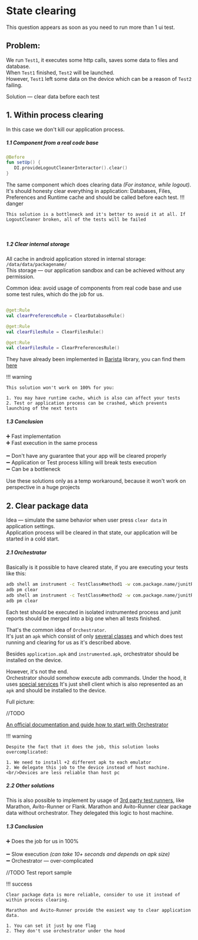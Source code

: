 # State clearing

This question appears as soon as you need to run more than 1 ui test.

## Problem:

We run `Test1`, it executes some http calls, saves some data to files and database.
<br/>When `Test1` finished, `Test2` will be launched.
<br/>However, `Test1` left some data on the device which can be a reason of `Test2` failing.

Solution — clear data before each test

## 1. Within process clearing

In this case we don't kill our application process.

##### 1.1 Component from a real code base <br/>

``` kotlin
@Before 
fun setUp() {
   DI.provideLogoutCleanerInteractor().clear() 
}
```

The same component which does clearing data _(For instance, while logout)_. It's should honesty clear everything in
application: Databases, Files, Preferences and Runtime cache and should be called before each test.
!!! danger

    This solution is a bottleneck and it's better to avoid it at all. If LogoutCleaner broken, all of the tests will be failed

<br/>

##### 1.2 Clear internal storage  <br/>

All cache in android application stored in internal storage: `/data/data/packagename/`
<br/>This storage — our application sandbox and can be achieved without any permission.

Common idea: avoid usage of components from real code base and use some test rules, which do the job for us.

```kotlin

@get:Rule 
val clearPreferenceRule = ClearDatabaseRule()

@get:Rule 
val clearFilesRule = ClearFilesRule()

@get:Rule 
val clearFilesRule = ClearPreferencesRule()

```

They have already been implemented in [Barista](https://github.com/AdevintaSpain/Barista/) library, you can find
them [here](https://github.com/AdevintaSpain/Barista/tree/master/library/src/main/java/com/adevinta/android/barista/rule/cleardata)

!!! warning

    This solution won't work on 100% for you:

    1. You may have runtime cache, which is also can affect your tests
    2. Test or application process can be crashed, which prevents launching of the next tests

##### 1.3 Conclusion<br/>

➕ Fast implementation<br/>
➕ Fast execution in the same process<br/>
<br/>
➖ Don't have any guarantee that your app will be cleared properly<br/>
➖ Application or Test process killing will break tests execution <br/>
➖ Can be a bottleneck<br/>

Use these solutions only as a temp workaround, because it won't work on perspective in a huge projects

## 2. Clear package data

Idea — simulate the same behavior when user press `clear data` in application settings.
<br/>Application process will be cleared in that state, our application will be started in a cold start.

##### 2.1 Orchestrator

Basically is it possible to have cleared state, if you are executing your tests like this:

```bash
adb shell am instrument -c TestClass#method1 -w com.package.name/junitRunnerClass
adb pm clear
adb shell am instrument -c TestClass#method2 -w com.package.name/junitRunnerClass
adb pm clear
```

Each test should be executed in isolated instrumented process and junit reports should be merged into a big one when all
tests finished.

That's the common idea of `Orchestrator`.
<br/>
It's just an `apk` which consist of
only [several classes](https://github.com/android/android-test/tree/master/runner/android_test_orchestrator/java/androidx/test/orchestrator)
and which does test running and clearing for us as it's described above.

Besides `application.apk` and `instrumented.apk`, orchestrator should be installed on the device.

However, it's not the end.
<br/>
Orchestrator should somehow execute adb commands. Under the hood, it
uses [special services](https://github.com/android/android-test/tree/master/services)
It's just shell client which is also represented as an `apk` and should be installed to the device.

Full picture:

//TODO

[An official documentation and guide how to start with Orchestrator](https://developer.android.com/training/testing/junit-runner#using-android-test-orchestrator)

!!! warning

    Despite the fact that it does the job, this solution looks overcomplicated:

    1. We need to install +2 different apk to each emulator
    2. We delegate this job to the device instead of host machine. 
    <br/>Devices are less reliable than host pc

##### 2.2 Other solutions

This is also possible to implement by usage
of [3rd party test runners](https://android-ui-testing.github.io/Cookbook/practices/test_runners_review/), like
Marathon, Avito-Runner or Flank. Marathon and Avito-Runner clear package data without orchestrator. They delegated this
logic to host machine.

##### 1.3 Conclusion<br/>

➕ Does the job for us in 100% <br/>
<br/>
➖ Slow execution _(can take 10+ seconds and depends on apk size)_ <br/>
➖ Orchestrator — over-complicated <br/>

//TODO Test report sample

!!! success
     

    Clear package data is more reliable, consider to use it instead of within process clearing.
    
    Marathon and Avito-Runner provide the easiest way to clear application data.

    1. You can set it just by one flag
    2. They don't use orchestrator under the hood



    
    



